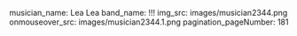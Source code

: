 musician_name: Lea Lea
band_name: !!!
img_src: images/musician2344.png
onmouseover_src: images/musician2344.1.png
pagination_pageNumber: 181